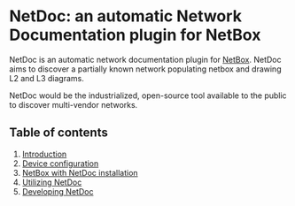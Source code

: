 # NetDoc: an automatic Network Documentation plugin for NetBox

NetDoc is an automatic network documentation plugin for [NetBox](https://github.com/netbox-community/netbox "NetBox"). NetDoc aims to discover a partially known network populating netbox and drawing L2 and L3 diagrams.

NetDoc would be the industrialized, open-source tool available to the public to discover multi-vendor networks.

## Table of contents

1. [Introduction](https://github.com/dainok/fwadmin/wiki "Introduction")
1. [Device configuration](https://github.com/dainok/fwadmin/wiki/Device-configuration "Device configuration")
1. [NetBox with NetDoc installation](https://github.com/dainok/fwadmin/wiki/NetBox-with-NetDoc-installation "NetBox with NetDoc installation")
1. [Utilizing NetDoc](https://github.com/dainok/fwadmin/wiki/Utilizing-NetDoc "Utilizing NetDoc")
1. [Developing NetDoc](https://github.com/dainok/fwadmin/wiki/Developing-NetDoc "Developing NetDoc")
